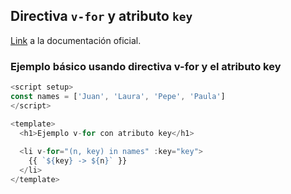 ## Directiva `v-for` y atributo `key`
[Link](https://vuejs.org/guide/essentials/list.html#maintaining-state-with-key) a la documentación oficial.


### Ejemplo básico usando directiva v-for y el atributo key
```js
<script setup>
const names = ['Juan', 'Laura', 'Pepe', 'Paula']
</script>

<template>
  <h1>Ejemplo v-for con atributo key</h1>
  
  <li v-for="(n, key) in names" :key="key">
    {{ `${key} -> ${n}` }}
  </li>
</template>
```
